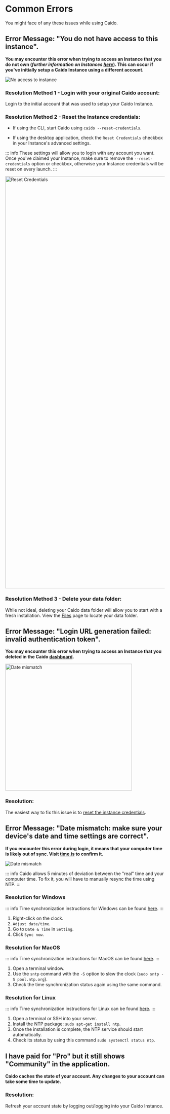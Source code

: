 # Common Errors

You might face of any these issues while using Caido.

## Error Message: "You do not have access to this instance".

**You may encounter this error when trying to access an Instance that you do not own (_further information on Instances [here](/concepts/essentials/instances.md)_). This can occur if you've initially setup a Caido Instance using a different account.**

<img alt="No access to instance" src="/_images/no_access_instance.png"/>

### Resolution Method 1 - Login with your original Caido account:

Login to the initial account that was used to setup your Caido Instance.

### Resolution Method 2 - Reset the Instance credentials:

- If using the CLI, start Caido using `caido --reset-credentials`.

- If using the desktop application, check the `Reset Credentials` checkbox in your Instance's advanced settings.

::: info
These settings will allow you to login with any account you want. Once you've claimed your Instance, make sure to remove the `--reset-credentials` option or checkbox, otherwise your Instance credentials will be reset on every launch.
:::

<img src="/_images/reset_credentials.png" alt="Reset Credentials" width="1300"/>

### Resolution Method 3 - Delete your data folder:

While not ideal, deleting your Caido data folder will allow you to start with a fresh installation. View the [Files](/concepts/internals/files.md) page to locate your data folder.

## Error Message: "Login URL generation failed: invalid authentication token".

**You may encounter this error when trying to access an Instance that you **deleted** in the Caido [dashboard](https://dashboard.caido.io).**

<img alt="Date mismatch" src="/_images/error_url_generation.png" width="400"/>

### Resolution:

The easiest way to fix this issue is to [reset the instance credentials](#resolution-method-2---reset-the-instance-credentials).

## Error Message: "Date mismatch: make sure your device's date and time settings are correct".

**If you encounter this error during login, it means that your computer time is likely out of sync. Visit [time.is](https://time.is/) to confirm it.**

<img alt="Date mismatch" src="/_images/error_date_mismatch.png"/>

::: info
Caido allows 5 minutes of deviation between the "real" time and your computer time. To fix it, you will have to manually resync the time using NTP.
:::

### Resolution for Windows

::: info
Time synchronization instructions for Windows can be found [here](https://www.majorgeeks.com/content/page/synchronize_clock_with_an_internet_time_server.html).
:::

1. Right-click on the clock.
1. `Adjust date/time`.
1. Go to `Date & Time` in `Setting`.
1. Click `Sync now`.

### Resolution for MacOS

::: info
Time synchronization instructions for MacOS can be found [here](https://superuser.com/questions/155785/mac-os-x-date-time-synchronization#comment2136688_155788).
:::

1. Open a terminal window.
1. Use the `sntp` command with the `-S` option to slew the clock (`sudo sntp -S pool.ntp.org`).
1. Check the time synchronization status again using the same command.

### Resolution for Linux

::: info
Time synchronization instructions for Linux can be found [here](https://unix.stackexchange.com/questions/137266/how-to-keep-debian-internal-clock-synchronized-with-ntp-servers).
:::

1. Open a terminal or SSH into your server.
1. Install the NTP package: `sudo apt-get install ntp`.
1. Once the installation is complete, the NTP service should start automatically.
1. Check its status by using this command `sudo systemctl status ntp`.

## I have paid for "Pro" but it still shows "Community" in the application.

**Caido caches the state of your account. Any changes to your account can take some time to update.**

### Resolution:

Refresh your account state by logging out/logging into your Caido Instance.
